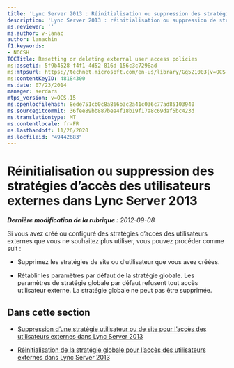 ```yaml
---
title: 'Lync Server 2013 : Réinitialisation ou suppression des stratégies d’accès des utilisateurs externes'
description: 'Lync Server 2013 : réinitialisation ou suppression de stratégies d’accès aux utilisateurs externes.'
ms.reviewer: ''
ms.author: v-lanac
author: lanachin
f1.keywords:
- NOCSH
TOCTitle: Resetting or deleting external user access policies
ms:assetid: 5f9b4528-f4f1-4d52-816d-156c3c7298ad
ms:mtpsurl: https://technet.microsoft.com/en-us/library/Gg521003(v=OCS.15)
ms:contentKeyID: 48184300
ms.date: 07/23/2014
manager: serdars
mtps_version: v=OCS.15
ms.openlocfilehash: 8ede751cb0c8a866b3c2a41c036c77ad85103940
ms.sourcegitcommit: 36fee89bb887bea4f18b19f17a8c69daf5bc423d
ms.translationtype: MT
ms.contentlocale: fr-FR
ms.lasthandoff: 11/26/2020
ms.locfileid: "49442683"
---
```

# <a name="resetting-or-deleting-external-user-access-policies-in-lync-server-2013"></a>Réinitialisation ou suppression des stratégies d’accès des utilisateurs externes dans Lync Server 2013

<div data-xmlns="http://www.w3.org/1999/xhtml">

<div class="topic" data-xmlns="http://www.w3.org/1999/xhtml" data-msxsl="urn:schemas-microsoft-com:xslt" data-cs="https://msdn.microsoft.com/">

<div data-asp="https://msdn2.microsoft.com/asp">



</div>

<div id="mainSection">

<div id="mainBody">

<span> </span>

_**Dernière modification de la rubrique :** 2012-09-08_

Si vous avez créé ou configuré des stratégies d’accès des utilisateurs externes que vous ne souhaitez plus utiliser, vous pouvez procéder comme suit :

  - Supprimez les stratégies de site ou d’utilisateur que vous avez créées.

  - Rétablir les paramètres par défaut de la stratégie globale. Les paramètres de stratégie globale par défaut refusent tout accès utilisateur externe. La stratégie globale ne peut pas être supprimée.

<div>

## <a name="in-this-section"></a>Dans cette section

  - [Suppression d’une stratégie utilisateur ou de site pour l’accès des utilisateurs externes dans Lync Server 2013](lync-server-2013-delete-a-site-or-user-policy-for-external-user-access.md)

  - [Réinitialisation de la stratégie globale pour l’accès des utilisateurs externes dans Lync Server 2013](lync-server-2013-reset-the-global-policy-for-external-user-access.md)

</div>

</div>

<span> </span>

</div>

</div>

</div>

